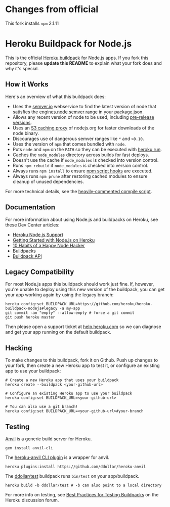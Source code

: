 Changes from official
=====================

This fork installs `npm` 2.1.11

Heroku Buildpack for Node.js
============================

This is the official [Heroku buildpack](http://devcenter.heroku.com/articles/buildpacks) for Node.js apps. If you fork this repository, please **update this README** to explain what your fork does and why it's special.


How it Works
------------

Here's an overview of what this buildpack does:

- Uses the [semver.io](https://semver.io) webservice to find the latest version of node that satisfies the [engines.node semver range](https://npmjs.org/doc/json.html#engines) in your package.json.
- Allows any recent version of node to be used, including [pre-release versions](https://semver.io/node.json).
- Uses an [S3 caching proxy](https://github.com/heroku/s3pository#readme) of nodejs.org for faster downloads of the node binary.
- Discourages use of dangerous semver ranges like `*` and `>0.10`.
- Uses the version of `npm` that comes bundled with `node`.
- Puts `node` and `npm` on the `PATH` so they can be executed with [heroku run](https://devcenter.heroku.com/articles/one-off-dynos#an-example-one-off-dyno).
- Caches the `node_modules` directory across builds for fast deploys.
- Doesn't use the cache if `node_modules` is checked into version control.
- Runs `npm rebuild` if `node_modules` is checked into version control.
- Always runs `npm install` to ensure [npm script hooks](https://npmjs.org/doc/misc/npm-scripts.html) are executed.
- Always runs `npm prune` after restoring cached modules to ensure cleanup of unused dependencies.

For more technical details, see the [heavily-commented compile script](https://github.com/heroku/heroku-buildpack-nodejs/blob/master/bin/compile).


Documentation
-------------

For more information about using Node.js and buildpacks on Heroku, see these Dev Center articles:

- [Heroku Node.js Support](https://devcenter.heroku.com/articles/nodejs-support)
- [Getting Started with Node.js on Heroku](https://devcenter.heroku.com/articles/nodejs)
- [10 Habits of a Happy Node Hacker](https://blog.heroku.com/archives/2014/3/11/node-habits)
- [Buildpacks](https://devcenter.heroku.com/articles/buildpacks)
- [Buildpack API](https://devcenter.heroku.com/articles/buildpack-api)


Legacy Compatibility
--------------------

For most Node.js apps this buildpack should work just fine. If, however, you're unable to deploy using this new version of the buildpack, you can get your app working again by using the legacy branch:

```
heroku config:set BUILDPACK_URL=https://github.com/heroku/heroku-buildpack-nodejs#legacy -a my-app
git commit -am "empty" --allow-empty # force a git commit
git push heroku master
```

Then please open a support ticket at [help.heroku.com](https://help.heroku.com/) so we can diagnose and get your app running on the default buildpack.

Hacking
-------

To make changes to this buildpack, fork it on Github. Push up changes to your fork, then create a new Heroku app to test it, or configure an existing app to use your buildpack:

```
# Create a new Heroku app that uses your buildpack
heroku create --buildpack <your-github-url>

# Configure an existing Heroku app to use your buildpack
heroku config:set BUILDPACK_URL=<your-github-url>

# You can also use a git branch!
heroku config:set BUILDPACK_URL=<your-github-url>#your-branch
```


Testing
-------

[Anvil](https://github.com/ddollar/anvil) is a generic build server for Heroku.

```
gem install anvil-cli
```

The [heroku-anvil CLI plugin](https://github.com/ddollar/heroku-anvil) is a wrapper for anvil.

```
heroku plugins:install https://github.com/ddollar/heroku-anvil
```

The [ddollar/test](https://github.com/ddollar/buildpack-test) buildpack runs `bin/test` on your app/buildpack.

```
heroku build -b ddollar/test # -b can also point to a local directory
```

For more info on testing, see [Best Practices for Testing Buildpacks](https://discussion.heroku.com/t/best-practices-for-testing-buildpacks/294) on the Heroku discussion forum.
